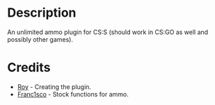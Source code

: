 # Description
An unlimited ammo plugin for CS:S (should work in CS:GO as well and possibly other games).

# Credits
* [Roy](https://gflclan.com/profile/1-roy/) - Creating the plugin.
* [Franc1sco](https://forums.alliedmods.net/member.php?u=94277) - Stock functions for ammo.